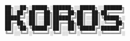 ██╗░░██╗░█████╗░██████╗░░█████╗░░██████╗
██║░██╔╝██╔══██╗██╔══██╗██╔══██╗██╔════╝
█████═╝░██║░░██║██████╔╝██║░░██║╚█████╗░
██╔═██╗░██║░░██║██╔══██╗██║░░██║░╚═══██╗
██║░╚██╗╚█████╔╝██║░░██║╚█████╔╝██████╔╝
╚═╝░░╚═╝░╚════╝░╚═╝░░╚═╝░╚════╝░╚═════╝░
